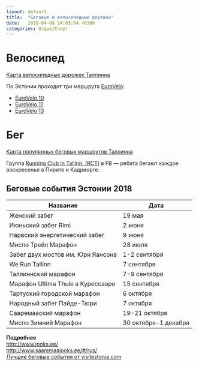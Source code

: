 ```yaml
---
layout: default
title:  "Беговые и велосипедные дорожки"
date:   2018-04-08 14:03:04 +0300
categories: Отдых/Спорт
---
```


# Велосипед

[Карта велосипедных дорожек Таллинна](http://kaart.tallinn.ee/Tallinn/Show?REQUEST=Main&BG=0&BBOX=527947.6,6579164.2,558055.2,6597232.1&LAYERS=1060&STYLES=&lang=rus)

По Эстонии проходит три маршрута [EuroVelo](http://www.eurovelo.com/en):
* [EuroVelo 10](http://www.eurovelo.com/en/eurovelos/eurovelo-10/countries/estonia) 
* [EuroVelo 11](http://www.eurovelo.com/en/eurovelos/eurovelo-11/countries/estonia) 
* [EuroVelo 13](http://www.eurovelo13.com/countries/estonia) 

# Бег

[Карта популярных беговых маршрутов Таллинна](https://www.strava.com/heatmap#12.31/24.77040/59.42715/blue/run)

Группа [Running Club in Tallinn. (RCT)](https://www.facebook.com/groups/966574736834559/) в FB — ребята бегают каждое воскресенье в Пирите и Кадриорге.

## Беговые события Эстонии 2018
|Название|Дата|
|-|-|
|Женский забег|19 мая|
|Июньский забег Rimi|2 июня|
|Нарвский энергетический забег|9 июня|
|Миспо Трейл Марафон|28 июля|
|Забег двух мостов им. Юри Яансона|1-2 сентября|
|We Run Tallinn|7 сентября|
|Таллиннский марафон|7-9 сентября|
|Марафон Ultima Thule в Курессааре|15 сентября|
|Тартуский городской марафон|6 октября|
|Народный забег Пайде-Тюри|7 октября|
|Сааремааский марафон|19-21 октября|
|Миспо Зимний Марафон|30 октября-1 декабря|

**Подробнее**  
http://www.jooks.ee/  
http://www.saaremaajooks.ee/#/rus/  
[Лучшие беговые события от visitestonia.com](https://www.visitestonia.com/ru/%D0%BF%D0%BE%D1%87%D0%B5%D0%BC%D1%83-%D1%8D%D1%81%D1%82%D0%BE%D0%BD%D0%B8%D1%8F/%D0%BB%D1%83%D1%87%D1%88%D0%B8%D0%B5-%D0%B1%D0%B5%D0%B3%D0%BE%D0%B2%D1%8B%D0%B5-%D1%81%D0%BE%D0%B1%D1%8B%D1%82%D0%B8%D1%8F-%D0%BE%D1%81%D0%B5%D0%BD%D1%8C-2017)
